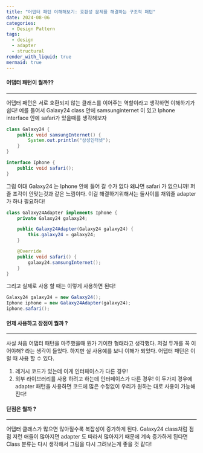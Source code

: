 ```yaml
---
title: "어댑터 패턴 이해해보기: 호환성 문제를 해결하는 구조적 패턴"
date: 2024-08-06
categories:
  - Design Pattern
tags:
  - design
  - adapter
  - structural
render_with_liquid: true
mermaid: true
---
```

#### 어댑터 패턴이 뭘까??
---
어댑터 패턴은 서로 호환되지 않는 클래스를 이어주는 역할이라고 생각하면 이해하기가 쉽다! 예를 들어서 Galaxy24 class 안에 samsunginternet 이 있고 Iphone interface 안에 safari가 있을때를 생각해보자

```java
class Galaxy24 {
    public void samsungInternet() {
        System.out.println("삼성인터넷");
    }
}

interface Iphone {
    public void safari();
}
```

그럼 이대 Galaxy24 는 Iphone 안에 들어 갈 수가 없다 왜냐면 safari 가 없으니까! 퍼즐 조각이 안맞는것과 같은 느낌이다. 이걸 해결하기위해서는 둘사이를 채워줄 adapter 가 하나 필요하다!

```java
class Galaxy24Adapter implements Iphone {
    private Galaxy24 galaxy24;

    public Galaxy24Adapter(Galaxy24 galaxy24) {
        this.galaxy24 = galaxy24;
    }

    @Override
    public void safari() {
        galaxy24.samsungInternet();
    }
}
```

그리고 실제로 사용 할 때는 이렇게 사용하면 된다!
```java
Galaxy24 galaxy24 = new Galaxy24();
Iphone iphone = new Galaxy24Adapter(galaxy24);
iphone.safari();
```

#### 언제 사용하고 장점이 뭘까 ?
---
사실 처음 어댑터 패턴을 마주했을때 뭔가 기이한 형태라고 생각했다. 저걸 두개를 꼭 이어야해? 라는 생각이 들었다. 하지만 실 사용예를 보니 이해가 되었다. 어댑터 패턴은 이럴 때 사용 할 수 있다.
1. 레거시 코드가 있는데 이게 인터페이스가 다른 경우!
2. 외부 라이브러리를 사용 하려고 하는데 인터페이스가 다른 경우!
이 두가지 경우에 adapter 패턴을 사용하면 코드에 많은 수정없이 우리가 원하는 대로 사용이 가능해진다!

#### 단점은 뭘까 ?
---
어댑터 클래스가 많으면 많아질수록 복잡성이 증가하게 된다. Galaxy24 class처럼 점점 저런 애들이 많아지면 adapter 도 따라서 많아지기 때문에 계속 증가하게 된다면 Class 분류는 다시 생각해서 그림을 다시 그려보는게 좋을 것 같다!
